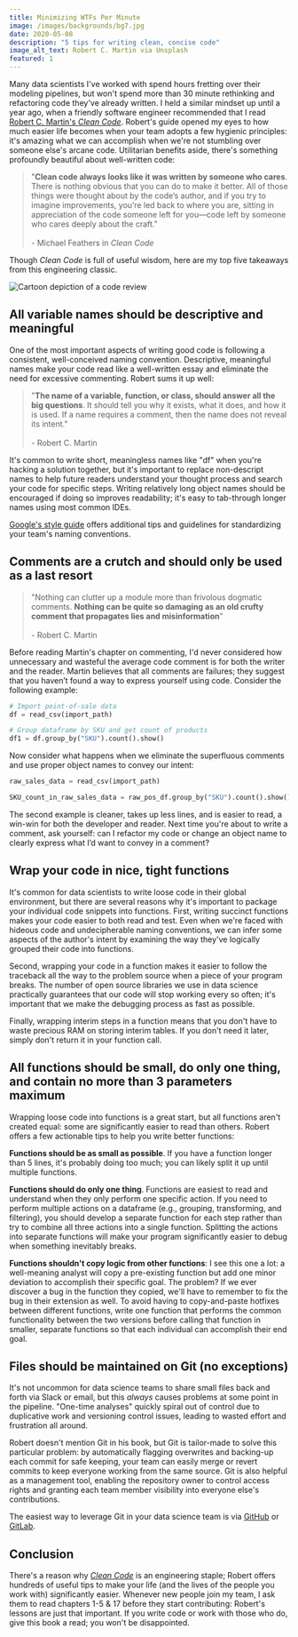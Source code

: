```yaml
---
title: Minimizing WTFs Per Minute
image: /images/backgrounds/bg7.jpg
date: 2020-05-08
description: "5 tips for writing clean, concise code"
image_alt_text: Robert C. Martin via Unsplash
featured: 1
---
```


Many data scientists I've worked with spend hours fretting over their modeling pipelines, but won't spend more than 30 minute rethinking and refactoring code they've already written. I held a similar mindset up until a year ago, when a friendly software engineer recommended that I read [Robert C. Martin's *Clean Code*](https://www.amazon.com/Clean-Code-Handbook-Software-Craftsmanship/dp/0132350882). Robert's guide opened my eyes to how much easier life becomes when your team adopts a few hygienic principles: it's amazing what we can accomplish when we're not stumbling over someone else's arcane code. Utilitarian benefits aside, there's something profoundly beautiful about well-written code:

> "**Clean code always looks like it was written by someone who cares**. There is nothing obvious that you can do to make it better. All of those things were thought about by the code’s author, and if you try to imagine improvements, you’re led back to where you are, sitting in appreciation of the code someone left for you—code left by someone who cares deeply about the craft." <br/><br/>  - Michael Feathers in *Clean Code* 

Though *Clean Code* is full of useful wisdom, here are my top five takeaways from this engineering classic.

![Cartoon depiction of a code review](https://miro.medium.com/max/500/0*6QOl0jlhpfp_ufy1.jpg)

## All variable names should be descriptive and meaningful 

One of the most important aspects of writing good code is following a consistent, well-conceived naming convention. 
Descriptive, meaningful names make your code read like a well-written essay and eliminate the need for excessive commenting. Robert sums it up well: 
	
> "**The name of a variable, function, or class, should answer all the big questions**. It should tell you why it exists, what it does, and how it is used. If a name requires a comment, then the name does not reveal its intent."<br/><br/>  - Robert C. Martin 

It's common to write short, meaningless names like "df" when you're hacking a solution together, but it's important to replace non-descript names to help future readers understand your thought process and search your code for specific steps. Writing relatively long object names should be encouraged if doing so improves readability; it's easy to tab-through longer names using most common IDEs. 

[Google's style guide](https://google.github.io/styleguide/pyguide.html#Naming) offers additional tips and guidelines for standardizing your team's naming conventions.


## Comments are a crutch and should only be used as a last resort

> "Nothing can clutter up a module more than frivolous dogmatic comments. **Nothing can be quite so damaging as an old crufty comment that propagates lies and misinformation**" <br/><br/>  - Robert C. Martin

Before reading Martin's chapter on commenting, I'd never considered how unnecessary and wasteful the average code comment is for both the writer and the reader. Martin believes that all comments are failures; they suggest that you haven’t found a way to express yourself using code. Consider the following example: 

```python
# Import point-of-sale data
df = read_csv(import_path)

# Group dataframe by SKU and get count of products
df1 = df.group_by("SKU").count().show()
```

Now consider what happens when we eliminate the superfluous comments and use proper object names to convey our intent:

```python
raw_sales_data = read_csv(import_path)

SKU_count_in_raw_sales_data = raw_pos_df.group_by("SKU").count().show()
```

The second example is cleaner, takes up less lines, and is easier to read, a win-win for both the developer and reader. Next time you're about to write a comment, ask yourself: can I refactor my code or change an object name to clearly express what I’d want to convey in a comment?


## Wrap your code in nice, tight functions

It's common for data scientists to write loose code in their global environment, but there are several reasons why it's important to package your individual code snippets into functions. First, writing succinct functions makes your code easier to both read and test. Even when we're faced with hideous code and undecipherable naming conventions, we can infer some aspects of the author's intent by examining the way they've logically grouped their code into functions.

Second, wrapping your code in a function makes it easier to follow the traceback all the way to the problem source when a piece of your program breaks. The number of open source libraries we use in data science practically guarantees that our code will stop working every so often; it's important that we make the debugging process as fast as possible.   

Finally, wrapping interim steps in a function means that you don't have to waste precious RAM on storing interim tables. If you don't need it later, simply don't return it in your function call. 

## All functions should be small, do only one thing, and contain no more than 3 parameters maximum 

Wrapping loose code into functions is a great start, but all functions aren't created equal: some are significantly easier to read than others. Robert offers a few actionable tips to help you write better functions:

**Functions should be as small as possible**. If you have a function longer than 5 lines, it's probably doing too much; you can likely split it up until multiple functions.

**Functions should do only one thing**. Functions are easiest to read and understand when they only perform one specific action. If you need to perform multiple actions on a dataframe (e.g., grouping, transforming, and filtering), you should develop a separate function for each step rather than try to combine all three actions into a single function. Splitting the actions into separate functions will make your program significantly easier to debug when something inevitably breaks.

**Functions shouldn't copy logic from other functions**: I see this one a lot: a well-meaning analyst will copy a pre-existing function but add one minor deviation to accomplish their specific goal. The problem? If we ever discover a bug in the function they copied, we'll have to remember to fix the bug in their extension as well. To avoid having to copy-and-paste hotfixes between different functions, write one function that performs the common functionality between the two versions before calling that function in smaller, separate functions so that each individual can accomplish their end goal.

## Files should be maintained on Git (no exceptions)

It's not uncommon for data science teams to share small files back and forth via Slack or email, but this *always* causes problems at some point in the pipeline. "One-time analyses" quickly spiral out of control due to duplicative work and versioning control issues, leading to wasted effort and frustration all around. 

Robert doesn't mention Git in his book, but Git is tailor-made to solve this particular problem: by automatically flagging overwrites and backing-up each commit for safe keeping, your team can easily merge or revert commits to keep everyone working from the same source. Git is also helpful as a management tool, enabling the repository owner to control access rights and granting each team member visibility into everyone else's contributions.

The easiest way to leverage Git in your data science team is via [GitHub](https://www.github.com ) or [GitLab](https://www.gitlab.com).


## Conclusion

There's a reason why [*Clean Code*](https://www.amazon.com/Clean-Code-Handbook-Software-Craftsmanship/dp/0132350882) is an engineering staple; Robert offers hundreds of useful tips to make your life (and the lives of the people you work with) significantly easier. Whenever new people join my team, I ask them to read chapters 1-5 & 17 before they start contributing: Robert's lessons are just that important. If you write code or work with those who do, give this book a read; you won't be disappointed.